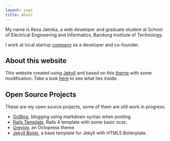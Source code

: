 ```yaml
---
layout: page
title: About
---
```


My name is Reza Jatnika, a web developer and graduate student at School of
Electrical Engineering and Informatics, Bandung Institute of Technology.

I work at local startup [company](http://rakarsa.com) as a developer and co-founder.

## About this website
This website created using [Jekyll](http://jekyllrb.com) and based on this
[theme](https://github.com/redwallhp/solar-theme-jekyll) with some modification.
Take a look [here](https://github.com/rezajatnika/rezajatnika.github.io) to see what
lies inside.

## Open Source Projects
These are my open source projects, some of them are still work in progress.

- [GoBlog](https://github.com/rezajatnika/blog), blogging using markdown syntax when posting.
- [Rails Template](https://github.com/rezajatnika/rails_template), Rails 4 template with some basic scss.
- [Greyjoy](https://github.com/rezajatnika/greyjoy), an Octopress theme.
- [Jekyll Boiler](https://github.com/rezajatnika/jekyll-boiler), a base template for Jekyll with HTML5 Boilerplate.


